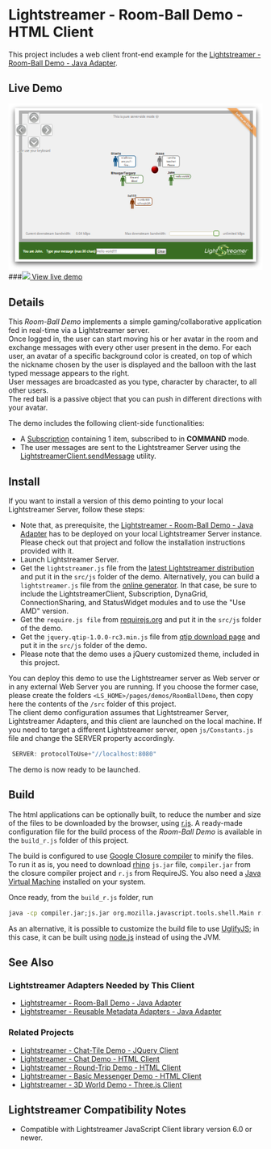 # Lightstreamer - Room-Ball Demo - HTML Client #

<!-- START DESCRIPTION lightstreamer-example-roomball-client-javascript -->

This project includes a web client front-end example for the [Lightstreamer - Room-Ball Demo - Java Adapter](https://github.com/Lightstreamer/Lightstreamer-example-RoomBall-adapter-java).

## Live Demo
[![screenshot](screen_demo_large_2.png)](http://demos.lightstreamer.com/RoomBallDemo)<br>
###[![](http://demos.lightstreamer.com/site/img/play.png) View live demo](http://demos.lightstreamer.com/RoomBallDemo)

## Details

This *Room-Ball Demo* implements a simple gaming/collaborative application fed in real-time via a Lightstreamer server.<br>
Once logged in, the user can start moving his or her avatar in the room and exchange messages with every other user present in the demo. For each user, an avatar of a specific background color is created, on top of which the nickname chosen by the user is displayed and the balloon with the last typed message appears to the right.<br>
User messages are broadcasted as you type, character by character, to all other users.<br>
The red ball is a passive object that you can push in different directions with your avatar.<br>

The demo includes the following client-side functionalities:
* A [Subscription](http://www.lightstreamer.com/docs/client_javascript_uni_api/Subscription.html) containing 1 item, subscribed to in <b>COMMAND</b> mode.
* The user messages are sent to the Lightstreamer Server using the [LightstreamerClient.sendMessage](http://www.lightstreamer.com/docs/client_javascript_uni_api/LightstreamerClient.html#sendMessage) utility.

<!-- END DESCRIPTION lightstreamer-example-roomball-client-javascript -->

## Install

If you want to install a version of this demo pointing to your local Lightstreamer Server, follow these steps:

* Note that, as prerequisite, the [Lightstreamer - Room-Ball Demo - Java Adapter](https://github.com/Lightstreamer/Lightstreamer-example-RoomBall-adapter-java) has to be deployed on your local Lightstreamer Server instance. Please check out that project and follow the installation instructions provided with it.
* Launch Lightstreamer Server.
* Get the `lightstreamer.js` file from the [latest Lightstreamer distribution](http://www.lightstreamer.com/download) and put it in the `src/js` folder of the demo. Alternatively, you can build a `lightstreamer.js` file from the 
[online generator](http://www.lightstreamer.com/docs/client_javascript_tools/generator.html). In that case, be sure to include the LightstreamerClient, Subscription, DynaGrid, ConnectionSharing, and StatusWidget modules and to use the "Use AMD" version.
* Get the `require.js file` from [requirejs.org](http://requirejs.org/docs/download.html) and put it in the `src/js` folder of the demo.
* Get the `jquery.qtip-1.0.0-rc3.min.js` file from [qtip download page](http://craigsworks.com/projects/qtip/download/) and put it in the `src/js` folder of the demo.
* Please note that the demo uses a jQuery customized theme, included in this project.

You can deploy this demo to use the Lightstreamer server as Web server or in any external Web Server you are running. 
If you choose the former case, please create the folders `<LS_HOME>/pages/demos/RoomBallDemo`, then copy here the contents of the `/src` folder of this project.<br>
The client demo configuration assumes that Lightstreamer Server, Lightstreamer Adapters, and this client are launched on the local machine. If you need to target a different Lightstreamer server, open `js/Constants.js` file and change the SERVER property accordingly.
```js
 SERVER: protocolToUse+"//localhost:8080"
```

The demo is now ready to be launched.

## Build

The html applications can be optionally built, to reduce the number and size of the files to be downloaded by the browser, using [r.js](http://requirejs.org/docs/optimization.html). A ready-made configuration file for the build process of the *Room-Ball Demo* is available in the `build_r.js` folder of this project.

The build is configured to use [Google Closure compiler](https://code.google.com/p/closure-compiler/) to minify the files. To run it as is, you need to download [rhino](https://developer.mozilla.org/en-US/docs/Rhino) `js.jar` file, `compiler.jar` from the closure compiler project and `r.js` from RequireJS. You also need a [Java Virtual Machine](https://www.java.com/en/download/) installed on your system.

Once ready, from the `build_r.js` folder, run

```cmd
java -cp compiler.jar;js.jar org.mozilla.javascript.tools.shell.Main r.js -o app.build.js
```

As an alternative, it is possible to customize the build file to use [UglifyJS](https://github.com/mishoo/UglifyJS2); in this case, it can be built using [node.js](http://nodejs.org/) instead of using the JVM.

## See Also

### Lightstreamer Adapters Needed by This Client

<!-- START RELATED_ENTRIES -->
* [Lightstreamer - Room-Ball Demo - Java Adapter](https://github.com/Lightstreamer/Lightstreamer-example-RoomBall-adapter-java)
* [Lightstreamer - Reusable Metadata Adapters - Java Adapter](https://github.com/Lightstreamer/Lightstreamer-example-ReusableMetadata-adapter-java)

<!-- END RELATED_ENTRIES -->

### Related Projects

* [Lightstreamer - Chat-Tile Demo - JQuery Client](https://github.com/Lightstreamer/Lightstreamer-example-ChatTile-client-javascript)
* [Lightstreamer - Chat Demo - HTML Client](https://github.com/Lightstreamer/Lightstreamer-example-Chat-client-javascript)
* [Lightstreamer - Round-Trip Demo - HTML Client](https://github.com/Lightstreamer/Lightstreamer-example-RoundTrip-client-javascript)
* [Lightstreamer - Basic Messenger Demo - HTML Client](https://github.com/Lightstreamer/Lightstreamer-example-Messenger-client-javascript)
* [Lightstreamer - 3D World Demo - Three.js Client](https://github.com/Lightstreamer/Lightstreamer-example-3DWorld-client-javascript)

## Lightstreamer Compatibility Notes

* Compatible with Lightstreamer JavaScript Client library version 6.0 or newer.

